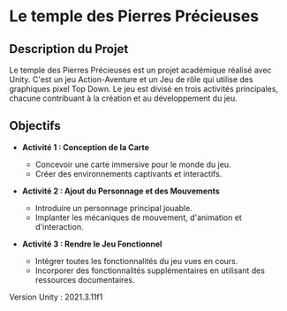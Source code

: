 # Le temple des Pierres Précieuses

## Description du Projet

Le temple des Pierres Précieuses est un projet académique réalisé avec Unity. C'est un jeu Action-Aventure et un Jeu de rôle qui utilise des graphiques pixel Top Down. Le jeu est divisé en trois activités principales, chacune contribuant à la création et au développement du jeu.

## Objectifs

- **Activité 1 : Conception de la Carte**
  - Concevoir une carte immersive pour le monde du jeu.
  - Créer des environnements captivants et interactifs.

- **Activité 2 : Ajout du Personnage et des Mouvements**
  - Introduire un personnage principal jouable.
  - Implanter les mécaniques de mouvement, d'animation et d'interaction.

- **Activité 3 : Rendre le Jeu Fonctionnel**
  - Intégrer toutes les fonctionnalités du jeu vues en cours.
  - Incorporer des fonctionnalités supplémentaires en utilisant des ressources documentaires.

Version Unity : 2021.3.11f1
